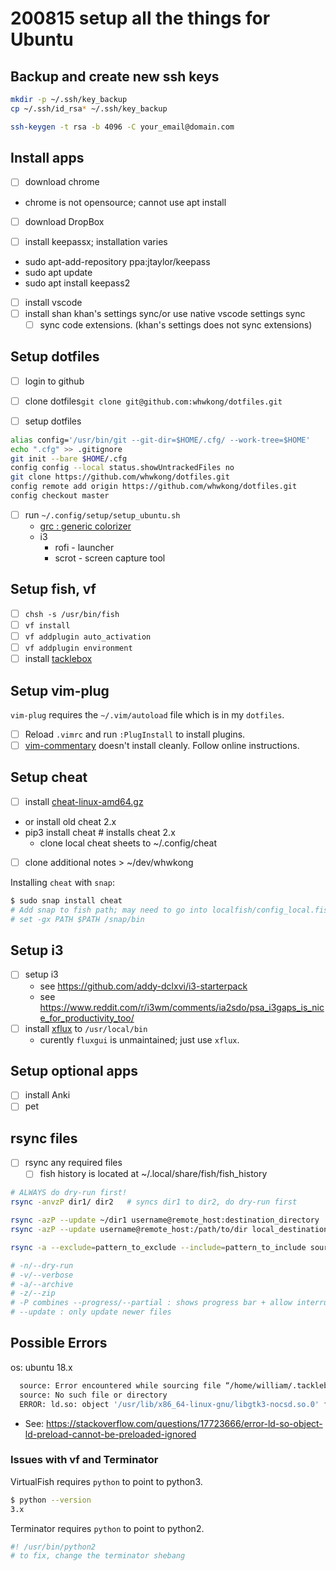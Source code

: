 # 200815 setup all the things for Ubuntu

## Backup and create new ssh keys

```bash
mkdir -p ~/.ssh/key_backup
cp ~/.ssh/id_rsa* ~/.ssh/key_backup

ssh-keygen -t rsa -b 4096 -C your_email@domain.com
```

## Install apps

* [ ] download chrome
* chrome is not opensource; cannot use apt install
* [ ] download DropBox

* [ ] install keepassx; installation varies
* sudo apt-add-repository ppa:jtaylor/keepass
* sudo apt update
* sudo apt install keepass2

* [ ] install vscode
* [ ] install shan khan's settings sync/or use native vscode settings sync
  * [ ] sync code extensions.  (khan's settings does not sync extensions)

## Setup dotfiles

* [ ] login to github
* [ ] clone dotfiles`git clone git@github.com:whwkong/dotfiles.git`

* [ ] setup dotfiles

```bash
alias config='/usr/bin/git --git-dir=$HOME/.cfg/ --work-tree=$HOME'
echo ".cfg" >> .gitignore
git init --bare $HOME/.cfg
config config --local status.showUntrackedFiles no
git clone https://github.com/whwkong/dotfiles.git
config remote add origin https://github.com/whwkong/dotfiles.git
config checkout master
```

* [ ] run `~/.config/setup/setup_ubuntu.sh`
  * [grc : generic colorizer](https://github.com/garabik/grc)
  * i3
    * rofi - launcher
    * scrot - screen capture tool

## Setup fish, vf

* [ ] `chsh -s /usr/bin/fish`
* [ ] `vf install`
* [ ] `vf addplugin auto_activation`
* [ ] `vf addplugin environment`
* [ ] install [tacklebox](https://github.com/justinmayer/tacklebox)

## Setup vim-plug

`vim-plug` requires the `~/.vim/autoload` file which is in my `dotfiles`.

* [ ] Reload `.vimrc` and run `:PlugInstall` to install plugins.
* [ ] [vim-commentary](https://github.com/tpope/vim-commentary) doesn't install cleanly.  Follow online instructions.

## Setup cheat

* [ ] install [cheat-linux-amd64.gz](https://github.com/cheat/cheat)
* or install old cheat 2.x
* pip3 install cheat  # installs cheat 2.x
  * clone local cheat sheets to ~/.config/cheat
* [ ] clone additional notes > ~/dev/whwkong

Installing `cheat` with `snap`:

```bash
$ sudo snap install cheat
# Add snap to fish path; may need to go into localfish/config_local.fish
# set -gx PATH $PATH /snap/bin
```

## Setup i3

* [ ] setup i3
  * see <https://github.com/addy-dclxvi/i3-starterpack>
  * see <https://www.reddit.com/r/i3wm/comments/ia2sdo/psa_i3gaps_is_nice_for_productivity_too/>
* [ ] install [xflux](https://justgetflux.com/linux.html) to `/usr/local/bin`
  * curently `fluxgui` is unmaintained; just use `xflux`.

## Setup optional apps

* [ ] install Anki
* [ ] pet

## rsync files

* [ ] rsync any required files
  * [ ] fish history is located at ~/.local/share/fish/fish_history

```bash
# ALWAYS do dry-run first!
rsync -anvzP dir1/ dir2   # syncs dir1 to dir2, do dry-run first

rsync -azP --update ~/dir1 username@remote_host:destination_directory  # copy to
rsync -azP --update username@remote_host:/path/to/dir local_destination  # copy from

rsync -a --exclude=pattern_to_exclude --include=pattern_to_include source destination

# -n/--dry-run
# -v/--verbose
# -a/--archive
# -z/--zip
# -P combines --progress/--partial : shows progress bar + allow interrupted transfers
# --update : only update newer files
```

## Possible Errors

os: ubuntu 18.x

```bash
  source: Error encountered while sourcing file “/home/william/.tacklebox/tacklebox.fish”:
  source: No such file or directory
  ERROR: ld.so: object '/usr/lib/x86_64-linux-gnu/libgtk3-nocsd.so.0' from LD_PRELOAD cannot be preloaded (cannot open shared object file): ignored.
```

* See: <https://stackoverflow.com/questions/17723666/error-ld-so-object-ld-preload-cannot-be-preloaded-ignored>

### Issues with vf and Terminator

VirtualFish requires `python` to point to python3.

```bash
$ python --version
3.x
```

Terminator requires `python` to point to python2.

```bash
#! /usr/bin/python2
# to fix, change the terminator shebang
```


